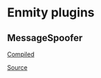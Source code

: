 # Enmity plugins

## MessageSpoofer
[Compiled](https://raw.githubusercontent.com/notmarek/enmity-plugins/master/dist/MessageSpoofer.js)


[Source](https://github.com/notmarek/enmity-plugins/tree/master/MessageSpoofer)
